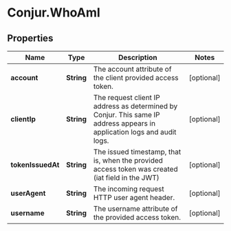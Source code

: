 # Conjur.WhoAmI

## Properties

Name | Type | Description | Notes
------------ | ------------- | ------------- | -------------
**account** | **String** | The account attribute of the client provided access token. | [optional] 
**clientIp** | **String** | The request client IP address as determined by Conjur. This same IP address appears in application logs and audit logs. | [optional] 
**tokenIssuedAt** | **String** | The issued timestamp, that is, when the provided access token was created (iat field in the JWT) | [optional] 
**userAgent** | **String** | The incoming request HTTP user agent header. | [optional] 
**username** | **String** | The username attribute of the provided access token. | [optional] 


